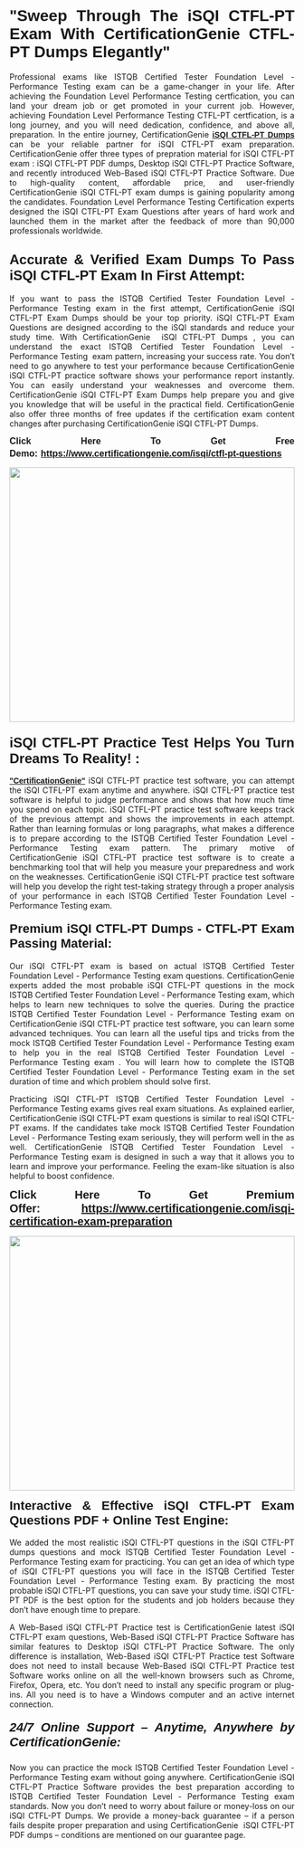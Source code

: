 

<h1 style="text-align: justify;"><span style="font-family:Tahoma,Geneva,sans-serif;"><strong>"Sweep Through The iSQI CTFL-PT Exam With CertificationGenie CTFL-PT Dumps Elegantly"</strong></span></h1>

<p style="text-align: justify;">Professional exams like ISTQB Certified Tester Foundation Level - Performance Testing exam can be a game-changer in your life. After achieving the Foundation Level Performance Testing certfication, you can land your dream job or get promoted in your current job. However, achieving Foundation Level Performance Testing CTFL-PT certfication, is a long journey, and you will need dedication, confidence, and above all, preparation. In the entire journey, CertificationGenie <span style="font-family:Tahoma,Geneva,sans-serif;"><strong><a href="https://www.certificationgenie.com/isqi/ctfl-pt-questions">iSQI CTFL-PT Dumps</a></strong></span> can be your reliable partner for iSQI CTFL-PT exam preparation. CertificationGenie offer three types of prepration material for iSQI CTFL-PT exam : iSQI CTFL-PT PDF dumps, Desktop iSQI CTFL-PT Practice Software, and recently introduced Web-Based iSQI CTFL-PT Practice Software. Due to high-quality content, affordable price, and user-friendly CertificationGenie iSQI CTFL-PT exam dumps is gaining popularity among the candidates. Foundation Level Performance Testing Certification experts designed the iSQI CTFL-PT Exam Questions after years of hard work and launched them in the market after the feedback of more than 90,000 professionals worldwide. </p>

<h2 style="text-align: justify;"><span style="font-family:Tahoma,Geneva,sans-serif;"><strong><span style="font-size:24px;">Accurate & Verified Exam Dumps To Pass iSQI CTFL-PT Exam In First Attempt:</span></strong></span></h2>

<p style="text-align: justify;">If you want to pass the ISTQB Certified Tester Foundation Level - Performance Testing exam in the first attempt, CertificationGenie iSQI CTFL-PT Exam Dumps should be your top priority. iSQI CTFL-PT Exam Questions are designed according to the iSQI standards and reduce your study time. With CertificationGenie  iSQI CTFL-PT Dumps , you can understand the exact ISTQB Certified Tester Foundation Level - Performance Testing  exam pattern, increasing your success rate. You don’t need to go anywhere to test your performance because CertificationGenie iSQI CTFL-PT practice software shows your performance report instantly. You can easily understand your weaknesses and overcome them. CertificationGenie iSQI CTFL-PT Exam Dumps help prepare you and give you knowledge that will be useful in the practical field. CertificationGenie also offer three months of free updates if the certification exam content changes after purchasing CertificationGenie iSQI CTFL-PT Dumps.</p>

<p style="text-align: justify;"><span style="font-size:16px;"><span style="font-family:Tahoma,Geneva,sans-serif;"><strong>Click Here To Get Free Demo:</strong></span></span><span style="font-size:20px;"><span style="font-family:Tahoma,Geneva,sans-serif;"><strong> </strong></span></span><span style="font-size:16px;"><span style="font-family:Tahoma,Geneva,sans-serif;"><strong><a href="https://www.certificationgenie.com/isqi/ctfl-pt-questions">https://www.certificationgenie.com/isqi/ctfl-pt-questions</a></strong></span></span></p>

<p style="text-align: justify;"><a href="https://www.certificationgenie.com/isqi/ctfl-pt-questions"><img alt="" src="https://lh3.googleusercontent.com/pw/ACtC-3doDiK9SBBk_UUqL334qseWDG_7JxQKLxHAGtTDipddtog-z9sewKtP3Tk9FwJ0gNHeZL-V2e-wWmrx9eptY3qsjJVeeDHyQ49zt8PKVbyyxKZUZKZ5pdO7XyZJXuUkyF5LfCWL-4CYe1RXSTYxofc8=w1169-h657-no?authuser=0" style="width: 100%; height: 450px;" /></a></p>

<h3 style="text-align: justify;"><span style="font-family:Tahoma,Geneva,sans-serif;"><strong><span style="font-size:24px;">iSQI CTFL-PT Practice Test Helps You Turn Dreams To Reality! :</span></strong></span></h3>

<p style="text-align: justify;"><a href="https://www.certificationgenie.com/"><span style="font-family:Tahoma,Geneva,sans-serif;"><strong>"CertificationGenie"</strong></span></a> iSQI CTFL-PT practice test software, you can attempt the iSQI CTFL-PT exam anytime and anywhere. iSQI CTFL-PT practice test software is helpful to judge performance and shows that how much time you spend on each topic. iSQI CTFL-PT practice test software keeps track of the previous attempt and shows the improvements in each attempt. Rather than learning formulas or long paragraphs, what makes a difference is to prepare according to the ISTQB Certified Tester Foundation Level - Performance Testing exam pattern. The primary motive of CertificationGenie iSQI CTFL-PT practice test software is to create a benchmarking tool that will help you measure your preparedness and work on the weaknesses. CertificationGenie iSQI CTFL-PT practice test software will help you develop the right test-taking strategy through a proper analysis of your performance in each ISTQB Certified Tester Foundation Level - Performance Testing exam. </p>

<h4 style="text-align: justify;"><span style="font-size:22px;"><span style="font-family:Tahoma,Geneva,sans-serif;"><strong>Premium iSQI CTFL-PT Dumps - CTFL-PT Exam Passing Material:</strong></span></span></h4>

<p style="text-align: justify;">Our iSQI CTFL-PT exam is based on actual ISTQB Certified Tester Foundation Level - Performance Testing exam questions. CertificationGenie experts added the most probable iSQI CTFL-PT questions in the mock ISTQB Certified Tester Foundation Level - Performance Testing exam, which helps to learn new techniques to solve the queries. During the practice ISTQB Certified Tester Foundation Level - Performance Testing exam on CertificationGenie iSQI CTFL-PT practice test software, you can learn some advanced techniques. You can learn all the useful tips and tricks from the mock ISTQB Certified Tester Foundation Level - Performance Testing exam to help you in the real ISTQB Certified Tester Foundation Level - Performance Testing exam . You will learn how to complete the ISTQB Certified Tester Foundation Level - Performance Testing exam in the set duration of time and which problem should solve first. </p>

<p style="text-align: justify;">Practicing iSQI CTFL-PT ISTQB Certified Tester Foundation Level - Performance Testing exams gives real exam situations. As explained earlier, CertificationGenie iSQI CTFL-PT exam questions is similar to real iSQI CTFL-PT exams. If the candidates take mock ISTQB Certified Tester Foundation Level - Performance Testing exam seriously, they will perform well in the as well. CertificationGenie ISTQB Certified Tester Foundation Level - Performance Testing exam is designed in such a way that it allows you to learn and improve your performance. Feeling the exam-like situation is also helpful to boost confidence.</p>

<p style="text-align: justify;"><strong><span style="font-size:20px;"><span style="font-family:Tahoma,Geneva,sans-serif;">Click Here To Get Premium Offer:</span> <span style="font-family:Tahoma,Geneva,sans-serif;"><a href="https://www.certificationgenie.com/isqi-certification-exam-preparation">https://www.certificationgenie.com/isqi-certification-exam-preparation</a></span></span></strong></p>

<p style="text-align: justify;"><a href="https://www.certificationgenie.com/isqi/ctfl-pt-questions"><img alt="" src="https://lh3.googleusercontent.com/pw/ACtC-3cZqdDxTJx_5ZCEhhAHXbNBvJ04vc7KUmxf8GDtJTvJ7xJyqw25cBMtqs6Fpw9jpxQeVcnFkF0MeaEp-CbFBkMiza-pKS581jOmJ0YmLw8yI0m2Dd1IRQWe8k1g53utssITZPMGVwen879nqYE17F56=w1168-h657-no?authuser=0" style="width: 100%; height: 450px;" /></a></p>

<p style="text-align: justify;"><span style="font-size:22px;"><span style="font-family:Tahoma,Geneva,sans-serif;"><strong>Interactive & Effective iSQI CTFL-PT Exam Questions PDF + Online Test Engine:</strong></span></span><br />
<br />
We added the most realistic iSQI CTFL-PT questions in the iSQI CTFL-PT dumps questions and mock ISTQB Certified Tester Foundation Level - Performance Testing exam for practicing. You can get an idea of which type of iSQI CTFL-PT questions you will face in the ISTQB Certified Tester Foundation Level - Performance Testing exam. By practicing the most probable iSQI CTFL-PT questions, you can save your study time. iSQI CTFL-PT PDF is the best option for the students and job holders because they don’t have enough time to prepare. </p>

<p style="text-align: justify;">A Web-Based iSQI CTFL-PT Practice test is CertificationGenie latest iSQI CTFL-PT exam questions, Web-Based iSQI CTFL-PT Practice Software has similar features to Desktop iSQI CTFL-PT Practice Software. The only difference is installation, Web-Based iSQI CTFL-PT Practice test Software does not need to install because Web-Based iSQI CTFL-PT Practice test Software works online on all the well-known browsers such as Chrome, Firefox, Opera, etc. You don’t need to install any specific program or plug-ins. All you need is to have a Windows computer and an active internet connection. </p>

<h5 style="text-align: justify;"><span style="font-family:Tahoma,Geneva,sans-serif;"><span style="font-size:22px;"><strong>24/7 Online Support – Anytime, Anywhere by CertificationGenie:</strong></span></span></h5>

<p style="text-align: justify;">Now you can practice the mock ISTQB Certified Tester Foundation Level - Performance Testing exam without going anywhere. CertificationGenie iSQI CTFL-PT Practice Software provides the best preparation according to ISTQB Certified Tester Foundation Level - Performance Testing exam standards. Now you don’t need to worry about failure or money-loss on our iSQI CTFL-PT Dumps. We provide a money-back guarantee – if a person fails despite proper preparation and using CertificationGenie  iSQI CTFL-PT PDF dumps – conditions are mentioned on our guarantee page.</p>
